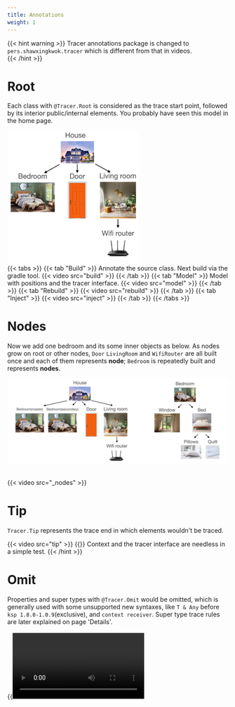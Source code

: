 ```yaml
---
title: Annotations
weight: 1
---
```


{{< hint warning >}}
Tracer annotations package is changed to `pers.shawxingkwok.tracer` which is different from that in videos.  
{{< /hint >}}

# Root
Each class with `@Tracer.Root` is considered as the trace start point, followed by its interior
public/internal elements. You probably have seen this model in the home page. 

<img src=../../singleBedroomHouse.png width=300/>
<br>
{{< tabs >}}
{{< tab "Build" >}}
Annotate the source class. Next build via the gradle tool.
{{< video src="build" >}} 
{{< /tab >}}
{{< tab "Model" >}} 
Model with positions and the tracer interface. 
{{< video src="model" >}} 
{{< /tab >}}
{{< tab "Rebuild" >}} {{< video src="rebuild" >}} {{< /tab >}}
{{< tab "Inject" >}} {{< video src="inject" >}} {{< /tab >}}
{{< /tabs >}}

# Nodes
Now we add one bedroom and its some inner objects as below. As nodes grow on root or other nodes, 
`Door` `LivingRoom` and `WifiRouter` are all built once and each of them represents **node**; 
`Bedroom` is repeatedly built and represents **nodes**.      

<img src=../doubleBedroomsHouse.png />
<br><br>

{{< video src="_nodes" >}}
<br>

# Tip
`Tracer.Tip` represents the trace end in which elements wouldn't be traced.

{{< video src="tip" >}}
{{<hint info >}}
Context and the tracer interface are needless in a simple test.
{{< /hint >}}

# Omit
Properties and super types with `@Tracer.Omit` would be omitted, which is generally used 
with some unsupported new syntaxes, like `T & Any` before `ksp 1.8.0-1.0.9`(exclusive), 
and `context receiver`. Super type trace rules are later explained on page 'Details'.  
<br> 
{{<video src="omit" >}}  
{{<hint info >}}
`abstract class` makes inside abstract properties and functions needless to implement, which eases 
the test.
{{< /hint >}}